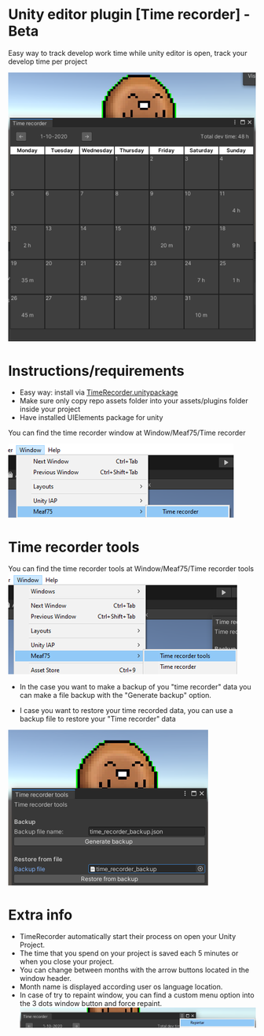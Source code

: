 # Unity editor plugin [Time recorder] - Beta
Easy way to track develop work time while unity editor is open, track your develop time per project

![Image of time recorder](./img/time-recorder.png)

# Instructions/requirements
- Easy way: install via [TimeRecorder.unitypackage](./TimeRecorder.unitypackage)
- Make sure only copy repo assets folder into your assets/plugins folder inside your project
- Have installed UIElements package for unity

You can find the time recorder window at Window/Meaf75/Time recorder

![Image of time recorder path](./img/time-recorder-path.png)

# Time recorder tools

You can find the time recorder tools at Window/Meaf75/Time recorder tools
![Image of time recorder tools path](./img/time-recorder-tools-path.png)

- In the case you want to make a backup of you "time recorder" data you can make a file backup with the "Generate backup" option.

- I case you want to restore your time recorded data, you can use a backup file to restore your "Time recorder" data

![Time recorder tools](./img/time-recorder-tools.png)



# Extra info
- TimeRecorder automatically start their process on open your Unity Project.
- The time that you spend on your project is saved each 5 minutes or when you close your project.
- You can change between months with the arrow buttons located in the window header.
- Month name is displayed according user os language location.
- In case of try to repaint window, you can find a custom menu option into the 3 dots window button and force repaint.
![Image of time recorder repaint path](./img/repaint-option.png)
